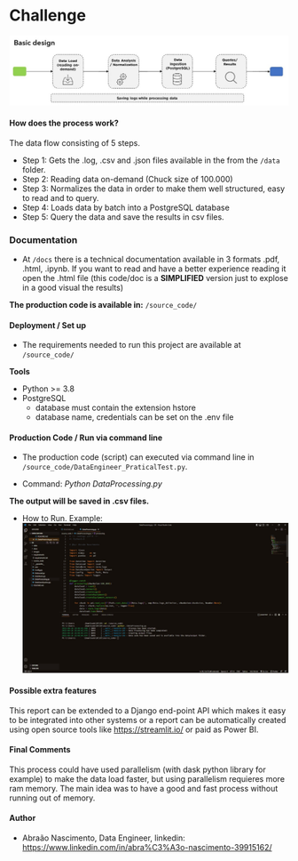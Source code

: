 # Challenge
![](images/basic_design.jpg)

#### How does the process work?
The data flow consisting of 5 steps. 

- Step 1: Gets the .log, .csv and .json files available in the  from the `/data` folder.
- Step 2: Reading data on-demand (Chuck size of 100.000) 
- Step 3: Normalizes the data in order to make them well structured, easy to read and to query.
- Step 4: Loads data by batch into a PostgreSQL database 
- Step 5: Query the data and save the results in csv files.

### Documentation
* At `/docs` there is a technical documentation available in 3 formats .pdf, .html, .ipynb. If you want to read and have a better experience reading it open the .html file (this code/doc is a **SIMPLIFIED** version just to explose in a good visual the results) 

**The production code is available in:** `/source_code/`

#### Deployment / Set up
* The requirements needed to run this project are available at `/source_code/` 

**Tools**
* Python >= 3.8 
* PostgreSQL 
    - database must contain the extension hstore
    - database name, credentials can be set on the .env file

#### Production Code / Run via command line
* The production code (script) can executed via command line in `/source_code/DataEngineer_PraticalTest.py`.
- Command: *Python DataProcessing.py*

**The output will be saved in .csv files.**

- How to Run. Example:
![](images/terminal.jpg)

#### Possible extra features
This report can be extended to a Django end-point API which makes it easy to be integrated into other systems or a report can be automatically created using open source tools like https://streamlit.io/ or paid as Power BI. 

#### Final Comments
This process could have used parallelism (with dask python library for example) to make the data load faster, but using parallelism requieres more ram memory. The main idea was to have a good and fast process without running out of memory.

#### Author
* Abraão Nascimento, Data Engineer, linkedin: https://www.linkedin.com/in/abra%C3%A3o-nascimento-39915162/
